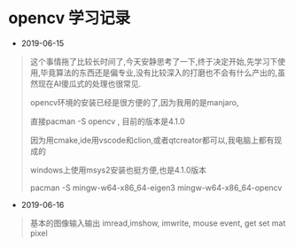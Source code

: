 # opencv 学习记录

- 2019-06-15

> 这个事情拖了比较长时间了,今天安静思考了一下,终于决定开始,先学习下使用,毕竟算法的东西还是偏专业,没有比较深入的打磨也不会有什么产出的,虽然现在AI傻瓜式的处理也很常见. 
>
> opencv环境的安装已经是很方便的了,因为我用的是manjaro,
>
> 直接pacman -S opencv , 目前的版本是4.1.0
>
> 因为用cmake,ide用vscode和clion,或者qtcreator都可以,我电脑上都有现成的
>
> windows上使用msys2安装也挺方便,也是4.1.0版本
>
> pacman -S mingw-w64-x86_64-eigen3  mingw-w64-x86_64-opencv

- 2019-06-16

> 基本的图像输入输出 imread,imshow, imwrite, mouse event, get set mat pixel
>
> 


